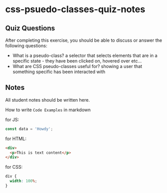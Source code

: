 # css-psuedo-classes-quiz-notes

## Quiz Questions

After completing this exercise, you should be able to discuss or answer the following questions:

- What is a pseudo-class?
  a selector that selects elements that are in a specific state - they have been clicked on, hovered over etc...
- What are CSS pseudo-classes useful for?
  showing a user that something specific has been interacted with

## Notes

All student notes should be written here.

How to write `Code Examples` in markdown

for JS:

```javascript
const data = 'Howdy';
```

for HTML:

```html
<div>
  <p>This is text content</p>
</div>
```

for CSS:

```css
div {
  width: 100%;
}
```
